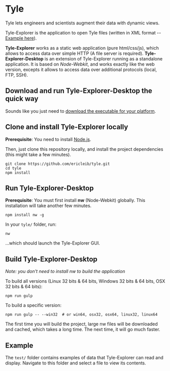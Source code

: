 
# Tyle

Tyle lets engineers and scientists augment their data with dynamic views.

Tyle-Explorer is the application to open Tyle files (written in XML format -- [Example here](https://github.com/ericleib/tyle/blob/master/test/label.xml)).

**Tyle-Explorer** works as a static web application (pure html/css/js), which allows to access data over simple HTTP (A file server is required).
**Tyle-Explorer-Desktop** is an extension of Tyle-Explorer running as a standalone application. It is based on *Node-Webkit*, and works exactly like the web version, excepts it allows to access data over additional protocols (local, FTP, SSH).

## Download and run Tyle-Explorer-Desktop the quick way

Sounds like you just need to [download the executable for your platform](http://gettyle.com).

## Clone and install Tyle-Explorer locally

**Prerequisite**: You need to install [Node.js](https://nodejs.org/download/).

Then, just clone this repository locally, and install the project dependencies (this might take a few minutes).

    git clone https://github.com/ericleib/tyle.git
    cd tyle
    npm install

## Run Tyle-Explorer-Desktop

**Prerequisite**: You must first install **nw** (Node-Webkit) globally. This installation will take another few minutes.

    npm install nw -g

In your `tyle/` folder, run:

    nw

...which should launch the Tyle-Explorer GUI.

## Build Tyle-Explorer-Desktop

*Note: you don't need to install nw to build the application*

To build all versions (Linux 32 bits & 64 bits, Windows 32 bits & 64 bits, OSX 32 bits & 64 bits):

    npm run gulp

To build a specific version:

    npm run gulp -- --win32  # or win64, osx32, osx64, linux32, linux64

The first time you will build the project, large nw files will be downloaded and cached, which takes a long time. The next time, it will go much faster.

## Example

The `test/` folder contains examples of data that Tyle-Explorer can read and display. Navigate to this folder and select a file to view its contents.
